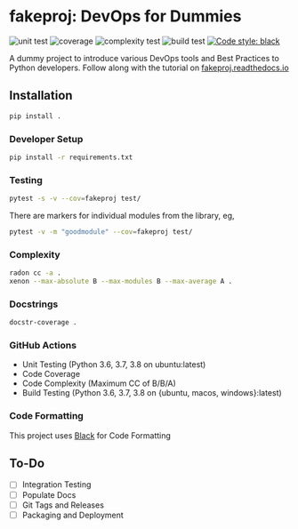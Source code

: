 # fakeproj: DevOps for Dummies

![unit test](https://github.com/lazyoracle/fakeproj/workflows/Unit%20Testing/badge.svg)
![coverage](https://github.com/lazyoracle/fakeproj/workflows/Code%20Coverage/badge.svg)
![complexity test](https://github.com/lazyoracle/fakeproj/workflows/Code%20Complexity/badge.svg)
![build test](https://github.com/lazyoracle/fakeproj/workflows/Python%20package%20Build/badge.svg)
<a href="https://github.com/psf/black"><img alt="Code style: black" src="https://img.shields.io/badge/code%20style-black-000000.svg"></a>


A dummy project to introduce various DevOps tools and Best Practices to Python developers. Follow along with the tutorial on [fakeproj.readthedocs.io](https://fakeproj.readthedocs.io)

## Installation

```bash
pip install .
```

### Developer Setup

```bash
pip install -r requirements.txt
```

### Testing

```bash
pytest -s -v --cov=fakeproj test/
```

There are markers for individual modules from the library, eg, 

```bash
pytest -v -m "goodmodule" --cov=fakeproj test/
```

### Complexity

```bash
radon cc -a .
xenon --max-absolute B --max-modules B --max-average A .
```

### Docstrings

```bash
docstr-coverage .
```

### GitHub Actions

* Unit Testing (Python 3.6, 3.7, 3.8 on ubuntu:latest)
* Code Coverage
* Code Complexity (Maximum CC of B/B/A)
* Build Testing (Python 3.6, 3.7, 3.8 on {ubuntu, macos, windows}:latest)

### Code Formatting

This project uses [Black](https://black.readthedocs.io/en/stable/) for Code Formatting

## To-Do

- [ ] Integration Testing
- [ ] Populate Docs
- [ ] Git Tags and Releases
- [ ] Packaging and Deployment
